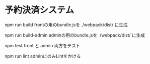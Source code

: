 # 予約決済システム

npm run build
frontの用のbundle.jsを ./webpack/dist/ に生成

npm run build-admin
adminの用のbundle.jsを ./webpack/dist/ に生成

npm test
front と admin 両方をテスト

npm run lint
adminにのみLintをかける


